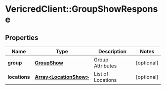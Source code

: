 # VericredClient::GroupShowResponse

## Properties
Name | Type | Description | Notes
------------ | ------------- | ------------- | -------------
**group** | [**GroupShow**](GroupShow.md) | Group Attributes | [optional] 
**locations** | [**Array&lt;LocationShow&gt;**](LocationShow.md) | List of Locations | [optional] 


